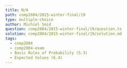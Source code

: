 ```yaml
---
title: N/A
path: comp2804/2015-winter-final/19
type: multiple-choice
author: Michiel Smid
question: comp2804/2015-winter-final/19/question.ts
solution: comp2804/2015-winter-final/19/solution.md
tags:
  - comp2804
  - comp2804-exam
  - Basic Rules of Probability (5.3)
  - Expected Values (6.4)
---
```

